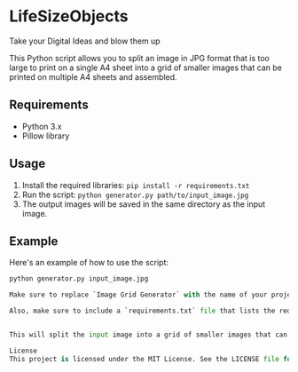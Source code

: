 # LifeSizeObjects
Take your Digital Ideas and blow them up


This Python script allows you to split an image in JPG format that is too large to print on a single A4 sheet into a grid of smaller images that can be printed on multiple A4 sheets and assembled.

## Requirements

* Python 3.x
* Pillow library

## Usage

1. Install the required libraries: `pip install -r requirements.txt`
2. Run the script: `python generator.py path/to/input_image.jpg`
3. The output images will be saved in the same directory as the input image.

## Example

Here's an example of how to use the script:

```python
python generator.py input_image.jpg

Make sure to replace `Image Grid Generator` with the name of your project and fill in the details as necessary. 

Also, make sure to include a `requirements.txt` file that lists the required libraries and a `LICENSE` file that specifies the license for your code.


This will split the input image into a grid of smaller images that can be printed on multiple A4 sheets.

License
This project is licensed under the MIT License. See the LICENSE file for details.

